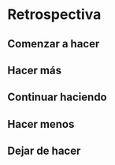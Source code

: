 # Retrospectiva
## Comenzar a hacer

## Hacer más

## Continuar haciendo

## Hacer menos

## Dejar de hacer

